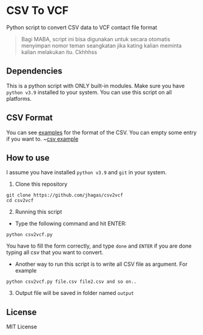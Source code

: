 # CSV To VCF
Python script to convert CSV data to VCF contact file format
> Bagi MABA, script ini bisa digunakan untuk secara otomatis menyimpan nomor teman seangkatan jika kating kalian meminta kalian melakukan itu. Ckhhhss

## Dependencies
This is a python script with ONLY built-in modules. Make sure you have `python v3.9` installed to your system. You can use this script on all platforms.

## CSV Format
You can see [examples](./formatting.csv) for the format of the CSV. You can empty some entry if you want to.
~[csv example](./screenshot/formatting.png)

## How to use
I assume you have installed `python v3.9` and `git` in your system.

1. Clone this repository
```
git clone https://github.com/jhagas/csv2vcf
cd csv2vcf
```

2. Running this script

- Type the following command and hit ENTER:
```
python csv2vcf.py
```
You have to fill the form correctly, and type `done` and `ENTER` if you are done typing all csv that you want to convert.

- Another way to run this script is to write all CSV file as argument. For example
```
python csv2vcf.py file.csv file2.csv and so on..
```

3. Output file will be saved in folder named `output`

## License
MIT License
